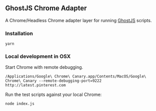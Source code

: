 ## GhostJS Chrome Adapter

A Chrome/Headless Chrome adapter layer for running [GhostJS](https://github.com/kevingrandon/ghostjs) scripts.

### Installation

```
yarn
```

### Local development in OSX

Start Chrome with remote debugging.
```
/Applications/Google\ Chrome\ Canary.app/Contents/MacOS/Google\ Chrome\ Canary --remote-debugging-port=9222  http://latest.pinterest.com
```

Run the test scripts against your local Chrome:
```
node index.js
```
